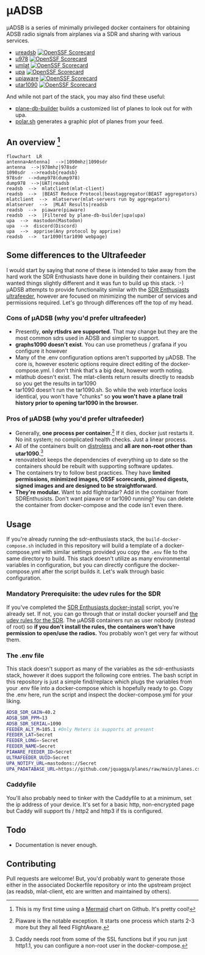 # μADSB

μADSB is a series of minimally privileged docker containers for obtaining ADSB radio signals from airplanes via a SDR and sharing with various services.

- [μreadsb](https://github.com/jquagga/ureadsb) [![OpenSSF Scorecard](https://api.securityscorecards.dev/projects/github.com/jquagga/ureadsb/badge)](https://securityscorecards.dev/viewer/?uri=github.com/jquagga/ureadsb)
- [μ978](https://github.com/jquagga/u978) [![OpenSSF Scorecard](https://api.securityscorecards.dev/projects/github.com/jquagga/u978/badge)](https://securityscorecards.dev/viewer/?uri=github.com/jquagga/u978)
- [μmlat](https://github.com/jquagga/umlat) [![OpenSSF Scorecard](https://api.securityscorecards.dev/projects/github.com/jquagga/umlat/badge)](https://securityscorecards.dev/viewer/?uri=github.com/jquagga/umlat)
- [μpa](https://github.com/jquagga/upa) [![OpenSSF Scorecard](https://api.securityscorecards.dev/projects/github.com/jquagga/upa/badge)](https://securityscorecards.dev/viewer/?uri=github.com/jquagga/upa)
- [μpiaware](https://github.com/jquagga/upiaware) [![OpenSSF Scorecard](https://api.securityscorecards.dev/projects/github.com/jquagga/upiaware/badge)](https://securityscorecards.dev/viewer/?uri=github.com/jquagga/upiaware)
- [μtar1090](https://github.com/jquagga/utar1090) [![OpenSSF Scorecard](https://api.securityscorecards.dev/projects/github.com/jquagga/utar1090/badge)](https://securityscorecards.dev/viewer/?uri=github.com/jquagga/utar1090)

And while not part of the stack, you may also find these useful:

- [plane-db-builder](https://github.com/jquagga/plane-db-builder) builds a customized list of planes to look out for with upa.
- [polar.sh](https://github.com/jquagga/polar.sh) generates a graphic plot of planes from your feed.

## An overview [^mermaid]

```mermaid
flowchart  LR
antenna>Antenna]  -->|1090mhz|1090sdr
antenna  -->|978mhz|978sdr
1090sdr  -->readsb{readsb}
978sdr  -->dump978(dump978)
dump978  -->|UAT|readsb
readsb  -->  mlatclient(mlat-client)
readsb  -->  |BEAST Reduce Protocol|beastaggregator(BEAST aggregators)
mlatclient  -->  mlatserver(mlat-servers run by aggregators)
mlatserver  -->  |MLAT Results|readsb
readsb  -->  piaware(piaware)
readsb  -->  |Filtered by plane-db-builder|upa(upa)
upa  -->  mastodon(Mastodon)
upa  -->  discord(Discord)
upa  -->  apprise(Any protocol by apprise)
readsb  -->  tar1090(tar1090 webpage)
```

[^mermaid]: This is my first time using a [Mermaid](https://mermaid.js.org/) chart on Github. It's pretty cool!

## Some differences to the Ultrafeeder

I would start by saying that none of these is intended to take away from the hard work the SDR Enthusiasts have done in building their containers. I just wanted things slightly different and it was fun to build up this stack. :-) μADSB attempts to provide functionality similar with the [SDR Enthusiasts ultrafeeder](https://github.com/sdr-enthusiasts/docker-adsb-ultrafeeder), however are focused on minimizing the number of services and permissions required. Let's go through differences off the top of my head.

### Cons of μADSB (why you'd prefer ultrafeeder)

- Presently, **only rtlsdrs are supported**. That may change but they are the most common sdrs used in ADSB and simpler to support.
- **graphs1090 doesn't exist**. You can use prometheus / grafana if you configure it however
- Many of the .env configuration options aren't supported by μADSB. The core is, however esoteric options require direct editing of the docker-compose.yml. I don't think that's a big deal, however worth noting.
- mlathub doesn't exist. The mlat-clients return results directly to readsb so you get the results in tar1090
- tar1090 doesn't run the tar1090.sh. So while the web interface looks identical, you won't have "chunks" so **you won't have a plane trail history prior to opening tar1090 in the browser.**

### Pros of μADSB (why you'd prefer ultrafeeder)

- Generally, **one process per container.**[^oneprocess] If it dies, docker just restarts it. No init system; no complicated health checks. Just a linear process.
- All of the containers built on [distroless](https://github.com/GoogleContainerTools/distroless) and **all are non-root other than utar1090**.[^caddy]
- renovatebot keeps the dependencies of everything up to date so the containers should be rebuilt with supporting software updates.
- The containers try to follow best practices. They have **limited permissions, minimized images, OSSF scorecards, pinned digests, signed images and are designed to be straightforward**.
- **They're modular.** Want to add flightradar? Add in the container from SDREnthusists. Don't want piaware or tar1090 running? You can delete the container from docker-compose and the code isn't even there.

[^oneprocess]: Piaware is the notable exception. It starts one process which starts 2-3 more but they all feed FlightAware.
[^caddy]: Caddy needs root from some of the SSL functions but if you run just http1.1, you can configure a non-root user in the docker-compose.

## Usage

If you're already running the sdr-enthusiasts stack, the `build-docker-compose.sh` included in this repository will build a template of a docker-compose.yml with similar settings provided you copy the `.env` file to the same directory to build. This stack doesn't utilize as many environmental variables in configuration, but you can directly configure the docker-compose.yml after the script builds it. Let's walk through basic configuration.

### Mandatory Prerequisite: the udev rules for the SDR

If you've completed the [SDR Enthusiasts docker-install](https://github.com/sdr-enthusiasts/docker-install/tree/main) script, you're already set. If not, you can go through that or install docker yourself and [the udev rules for the SDR](https://github.com/sdr-enthusiasts/docker-install/blob/bf65d9d6b0fa0eda4eb97a43a152ae40bc8d678f/docker-install.sh#L349). The μADSB containers run as user nobody (instead of root) so **if you don't install the rules, the containers won't have permission to open/use the radios.** You probably won't get very far without them.

### The .env file

This stack doesn't support as many of the variables as the sdr-enthusiasts stack, however it does support the following core entries. The bash script in this repository is just a simple find/replace which plugs the variables from your .env file into a docker-compose which is hopefully ready to go. Copy the .env here, run the script and inspect the docker-compose.yml for your liking.

```bash
ADSB_SDR_GAIN=40.2
ADSB_SDR_PPM=13
ADSB_SDR_SERIAL=1090
FEEDER_ALT_M=105.1 #Only Meters is supports at present
FEEDER_LAT=Secret
FEEDER_LONG=-Secret
FEEDER_NAME=Secret
PIAWARE_FEEDER_ID=Secret
ULTRAFEEDER_UUID=Secret
UPA_NOTIFY_URL=mastodons://Secret
UPA_PADATABASE_URL=https://github.com/jquagga/planes/raw/main/planes.csv #By default uses the normal plane alert database
```

### Caddyfile

You'll also probably need to tinker with the Caddyfile to at a minimum, set the ip address of your device. It's set for a basic http, non-encrypted page but Caddy will support tls / http2 and http3 if tls is configured.

## Todo

- Documentation is never enough.

## Contributing

Pull requests are welcome! But, you'd probably want to generate those either in the associated Dockerfile repository or into the upstream project (as readsb, mlat-client, etc are written and maintained by others).
